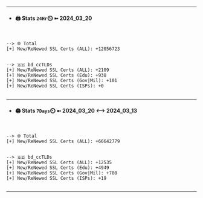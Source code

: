 

---
- #### 🖨️ **Stats** `24Hr`⏲️ ➼ 2024_03_20
```console


--> 🌐 Total
[+] New/ReNewed SSL Certs (ALL): +12056723


--> 🇧🇩 bd_ccTLDs
[+] New/ReNewed SSL Certs (ALL): +2109
[+] New/ReNewed SSL Certs (Edu): +938
[+] New/ReNewed SSL Certs (Gov|Mil): +101
[+] New/ReNewed SSL Certs (ISPs): +0


```

---
- #### 🖨️ **Stats** `7Days`⏲️ ➼ 2024_03_20 <--> 2024_03_13
```console


--> 🌐 Total
[+] New/ReNewed SSL Certs (ALL): +66642779


--> 🇧🇩 bd_ccTLDs
[+] New/ReNewed SSL Certs (ALL): +12535
[+] New/ReNewed SSL Certs (Edu): +4949
[+] New/ReNewed SSL Certs (Gov|Mil): +708
[+] New/ReNewed SSL Certs (ISPs): +19


```

---

